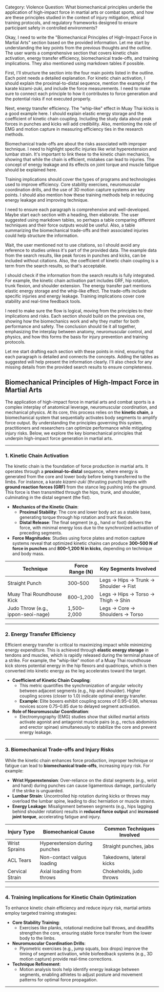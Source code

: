 Category: Violence
Question: What biomechanical principles underlie the application of high-impact force in martial arts or combat sports, and how are these principles studied in the context of injury mitigation, ethical training protocols, and regulatory frameworks designed to ensure participant safety in controlled environments?


<think>
Okay, I need to write the "Biomechanical Principles of High-Impact Force in Martial Arts" section based on the provided information. Let me start by understanding the key points from the previous thoughts and the outline. The user wants a comprehensive section that covers kinetic chain activation, energy transfer efficiency, biomechanical trade-offs, and training implications. They also mentioned using markdown tables if possible.

First, I'll structure the section into the four main points listed in the outline. Each point needs a detailed explanation. For kinetic chain activation, I should explain the proximal-to-distal sequence, mention the example of the karate kizami-zuki, and include the force measurements. I need to make sure to connect each principle to how it contributes to force generation and the potential risks if not executed properly.

Next, energy transfer efficiency. The "whip-like" effect in Muay Thai kicks is a good example here. I should explain elastic energy storage and the coefficient of kinetic chain coupling. Including the study data about peak forces in punches and kicks will add credibility. Also, mentioning the role of EMG and motion capture in measuring efficiency ties in the research methods.

Biomechanical trade-offs are about the risks associated with improper technique. I need to highlight specific injuries like wrist hyperextension and lumbar strain. It's important to link these to the kinetic chain mechanics, showing that while the chain is efficient, mistakes can lead to injuries. The concept of energy leakage and its effects on joint torque and muscle fatigue should be explained here.

Training implications should cover the types of programs and technologies used to improve efficiency. Core stability exercises, neuromuscular coordination drills, and the use of 3D motion capture systems are key points. I should also mention how these training methods help in reducing energy leakage and improving technique.

I need to ensure each paragraph is comprehensive and well-developed. Maybe start each section with a heading, then elaborate. The user suggested using markdown tables, so perhaps a table comparing different techniques and their force outputs would be useful. Also, a table summarizing the biomechanical trade-offs and their associated injuries could help structure the information.

Wait, the user mentioned not to use citations, so I should avoid any reference to studies unless it's part of the provided data. The example data from the search results, like peak forces in punches and kicks, can be included without citations. Also, the coefficient of kinetic chain coupling is a term from the search results, so that's acceptable.

I should check if the information from the search results is fully integrated. For example, the kinetic chain activation part includes GRF, hip rotation, trunk flexion, and shoulder extension. The energy transfer part mentions elastic energy storage and the whip-like effect. The trade-offs include specific injuries and energy leakage. Training implications cover core stability and real-time feedback tools.

I need to make sure the flow is logical, moving from the principles to their implications and risks. Each section should build on the previous one, showing how the biomechanics work and why they matter for both performance and safety. The conclusion should tie it all together, emphasizing the interplay between anatomy, neuromuscular control, and physics, and how this forms the basis for injury prevention and training protocols.

Let me start drafting each section with these points in mind, ensuring that each paragraph is detailed and connects the concepts. Adding the tables as suggested will help present the information clearly. I'll also check for any missing details from the provided search results to ensure completeness.
</think>

## Biomechanical Principles of High-Impact Force in Martial Arts  

The application of high-impact force in martial arts and combat sports is a complex interplay of anatomical leverage, neuromuscular coordination, and mechanical physics. At its core, this process relies on the **kinetic chain**, a biomechanical system that sequentially activates body segments to amplify force output. By understanding the principles governing this system, practitioners and researchers can optimize performance while mitigating injury risks. Below, we explore the key biomechanical principles that underpin high-impact force generation in martial arts.  

---

### 1. **Kinetic Chain Activation**  
The kinetic chain is the foundation of force production in martial arts. It operates through a **proximal-to-distal** sequence, where energy is generated from the core and lower body before being transferred to the limbs. For instance, a karate *kizami-zuki* (thrusting punch) begins with **ground reaction forces (GRF)** from the stance leg pushing into the ground. This force is then transmitted through the hips, trunk, and shoulder, culminating in the distal segment (the fist).  

- **Mechanics of the Kinetic Chain**:  
  - **Proximal Stability**: The core and lower body act as a stable base, generating torque through hip rotation and trunk flexion.  
  - **Distal Release**: The final segment (e.g., hand or foot) delivers the force, with minimal energy loss due to the synchronized activation of preceding segments.  
- **Force Magnitudes**: Studies using force plates and motion capture systems reveal that optimized kinetic chains can produce **300–500 N of force in punches** and **800–1,200 N in kicks**, depending on technique and body mass.  

| **Technique** | **Force Range (N)** | **Key Segments Involved** |  
|---------------|---------------------|---------------------------|  
| Straight Punch | 300–500             | Legs → Hips → Trunk → Shoulder → Fist |  
| Muay Thai Roundhouse Kick | 800–1,200 | Legs → Hips → Torso → Thigh → Shin |  
| Judo Throw (e.g., ippon-seoi-nage) | 1,500–2,000 | Legs → Core → Shoulders → Torso |  

---

### 2. **Energy Transfer Efficiency**  
Efficient energy transfer is critical to maximizing impact while minimizing energy expenditure. This is achieved through **elastic energy storage** in tendons and muscles, which is rapidly released during the terminal phase of a strike. For example, the "whip-like" motion of a Muay Thai roundhouse kick stores potential energy in the hip flexors and quadriceps, which is then converted into kinetic energy as the leg accelerates toward the target.  

- **Coefficient of Kinetic Chain Coupling**:  
  - This metric quantifies the synchronization of angular velocity between adjacent segments (e.g., hip and shoulder). Higher coupling scores (closer to 1.0) indicate optimal energy transfer.  
  - **Example**: Elite boxers exhibit coupling scores of 0.95–0.98, whereas novices score 0.75–0.85 due to delayed segment activation.  
- **Role of Neuromuscular Coordination**:  
  - Electromyography (EMG) studies show that skilled martial artists activate agonist and antagonist muscle pairs (e.g., rectus abdominis and erector spinae) simultaneously to stabilize the core and prevent energy leakage.  

---

### 3. **Biomechanical Trade-offs and Injury Risks**  
While the kinetic chain enhances force production, improper technique or fatigue can lead to **biomechanical trade-offs**, increasing injury risk. For example:  

- **Wrist Hyperextension**: Over-reliance on the distal segments (e.g., wrist and hand) during punches can cause ligamentous damage, particularly if the strike is unguarded.  
- **Lumbar Strain**: Uncontrolled hip rotation during kicks or throws may overload the lumbar spine, leading to disc herniation or muscle strains.  
- **Energy Leakage**: Misalignment between segments (e.g., hips lagging behind shoulder rotation) results in **reduced force output** and **increased joint torque**, accelerating fatigue and injury.  

| **Injury Type** | **Biomechanical Cause** | **Common Techniques Involved** |  
|-----------------|-------------------------|-------------------------------|  
| Wrist Sprains | Hyperextension during punches | Straight punches, jabs |  
| ACL Tears | Non-contact valgus loading | Takedowns, lateral kicks |  
| Cervical Strain | Axial loading from throws | Chokeholds, judo throws |  

---

### 4. **Training Implications for Kinetic Chain Optimization**  
To enhance kinetic chain efficiency and reduce injury risk, martial artists employ targeted training strategies:  

- **Core Stability Training**:  
  - Exercises like planks, rotational medicine ball throws, and deadlifts strengthen the core, ensuring stable force transfer from the lower body to the limbs.  
- **Neuromuscular Coordination Drills**:  
  - Plyometric exercises (e.g., jump squats, box drops) improve the timing of segment activation, while biofeedback systems (e.g., 3D motion capture) provide real-time corrections.  
- **Technique Refinement**:  
  - Motion analysis tools help identify energy leakage between segments, enabling athletes to adjust posture and movement patterns for optimal force propagation.  

---

